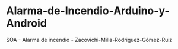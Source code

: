 # Alarma-de-Incendio-Arduino-y-Android
SOA - Alarma de incendio - Zacovichi-Milla-Rodriguez-Gómez-Ruiz
